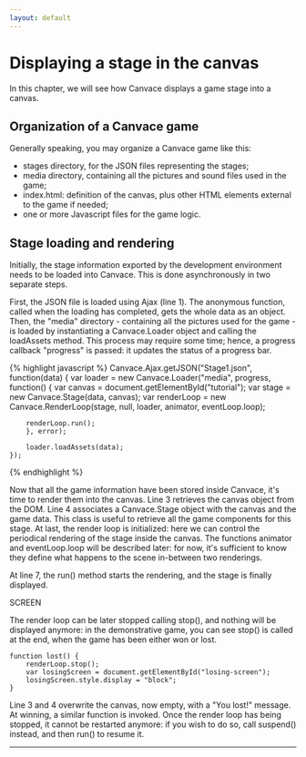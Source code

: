 ```yaml
---
layout: default
---
```


# Displaying a stage in the canvas
In this chapter, we will see how Canvace displays a game stage into a canvas.

## Organization of a Canvace game
Generally speaking, you may organize a Canvace game like this:
- stages directory, for the JSON files representing the stages;
- media directory, containing all the pictures and sound files used in the game;
- index.html: definition of the canvas, plus other HTML elements external to the game if needed;
- one or more Javascript files for the game logic.

## Stage loading and rendering
Initially, the stage information exported by the development environment needs to be loaded into Canvace. This is done asynchronously in two separate steps.

First, the JSON file is loaded using Ajax (line 1). The anonymous function, called when the loading has completed, gets the whole data as an object. Then,
the "media" directory - containing all the pictures used for the game - is loaded by instantiating a Canvace.Loader object and calling the loadAssets method.
This process may require some time; hence, a progress callback "progress" is passed: it updates the status of a progress bar.

{% highlight javascript %}
    Canvace.Ajax.getJSON("Stage1.json", function(data) {
        var loader = new Canvace.Loader("media", progress, function() {
        var canvas = document.getElementById("tutorial");
        var stage = new Canvace.Stage(data, canvas);
        var renderLoop = new Canvace.RenderLoop(stage, null, loader, animator, eventLoop.loop);
			
        renderLoop.run();
        }, error);
        
        loader.loadAssets(data);
    });
{% endhighlight %}

Now that all the game information have been stored inside Canvace, it's time to render them into the canvas. Line 3 retrieves the canvas object from the DOM.
Line 4 associates a Canvace.Stage object with the canvas and the game data. This class is useful to retrieve all the game components for this stage.
At last, the render loop is initialized: here we can control the periodical rendering of the stage inside the canvas. The functions animator and eventLoop.loop
will be described later: for now, it's sufficient to know they define what happens to the scene in-between two renderings.

At line 7, the run() method starts the rendering, and the stage is finally displayed.

SCREEN

The render loop can be later stopped calling stop(), and nothing will be displayed anymore: in the demonstrative game, you can see stop() is called at the end,
when the game has been either won or lost.

    function lost() {
        renderLoop.stop();
        var losingScreen = document.getElementById("losing-screen");
        losingScreen.style.display = "block";
    }
    
Line 3 and 4 overwrite the canvas, now empty, with a "You lost!" message. At winning, a similar function is invoked.
Once the render loop has being stopped, it cannot be restarted anymore: if you wish to do so, call suspend() instead, and then run() to resume it.

----------------------------